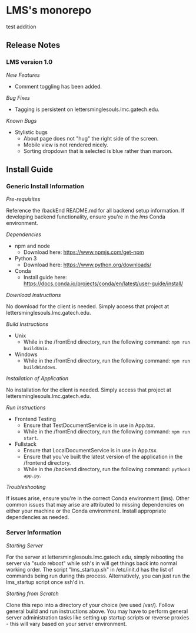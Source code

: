 # LMS's monorepo
test addition
## Release Notes

### LMS version 1.0

*New Features*
- Comment toggling has been added.

*Bug Fixes*
- Tagging is persistent on lettersminglesouls.lmc.gatech.edu.

*Known Bugs*
- Stylistic bugs
  - About page does not "hug" the right side of the screen.
  - Mobile view is not rendered nicely. 
  - Sorting dropdown that is selected is blue rather than maroon.
  
## Install Guide

### Generic Install Information

*Pre-requisites*

Reference the /backEnd README.md for all backend setup information.
If developing backend functionality, ensure you're in the *lms* Conda environment. 

*Dependencies*

- npm and node
  - Download here: https://www.npmjs.com/get-npm
- Python 3
  - Download here: https://www.python.org/downloads/
- Conda
  - Install guide here: https://docs.conda.io/projects/conda/en/latest/user-guide/install/

*Download Instructions*

No download for the client is needed. Simply access that project at lettersminglesouls.lmc.gatech.edu.

*Build Instructions*

- Unix
  - While in the /frontEnd directory, run the following command: `npm run buildUnix`.
- Windows
  - While in the /frontEnd directory, run the following command: `npm run buildWindows`.

*Installation of Application*

No installation for the client is needed. Simply access that project at lettersminglesouls.lmc.gatech.edu.

*Run Instructions*

- Frontend Testing
  - Ensure that TestDocumentService is in use in App.tsx.
  - While in the /frontEnd directory, run the following command: `npm run start`.
- Fullstack
  - Ensure that LocalDocumentService is in use in App.tsx.
  - Ensure that you've built the latest version of the application in the /frontend directory.
  - While in the /backend directory, run the following command: `python3 app.py`.

*Troubleshooting*

If issues arise, ensure you're in the correct Conda environment (lms). Other common issues that may arise are attributed to missing dependencies on either your machine or the Conda environment. Install appropriate dependencies as needed. 

### Server Information

*Starting Server*

For the server at lettersminglesouls.lmc.gatech.edu, simply rebooting the server via "sudo reboot" while ssh's in will get things back into normal working order. The script "lms_startup.sh" in /etc/init.d has the list of commands being run during this process. Alternatively, you can just run the lms_startup script once ssh'd in.

*Starting from Scratch*

Clone this repo into a directory of your choice (we used /var/). Follow general build and run instructions above. You may have to perform general server administration tasks like setting up startup scripts or reverse proxies - this will vary based on your server environment. 
